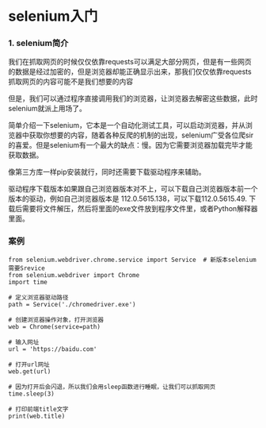 # selenium入门
### 1. selenium简介
我们在抓取网页的时候仅仅依靠requests可以满足大部分网页，但是有一些网页的数据是经过加密的，但是浏览器却能正确显示出来，那我们仅仅依靠requests抓取网页的内容可能不是我们想要的内容

但是，我们可以通过程序直接调用我们的浏览器，让浏览器去解密这些数据，此时selenium就派上用场了。

简单介绍一下selenium，它本是一个自动化测试工具，可以启动浏览器，并从浏览器中获取你想要的内容，随着各种反爬的机制的出现，selenium广受各位爬sir的喜爱。但是selenium有一个最大的缺点：慢。因为它需要浏览器加载完毕才能获取数据。

像第三方库一样pip安装就行，同时还需要下载驱动程序来辅助。

驱动程序下载版本如果跟自己浏览器版本对不上，可以下载自己浏览器版本前一个版本的驱动，例如自己浏览器版本是
112.0.5615.138，可以下载112.0.5615.49.
下载后需要将文件解压，然后将里面的exe文件放到程序文件里，或者Python解释器里面。

### 案例
    from selenium.webdriver.chrome.service import Service  # 新版本selenium需要Srevice
    from selenium.webdriver import Chrome
    import time
    
    # 定义浏览器驱动路径
    path = Service('./chromedriver.exe')
    
    # 创建浏览器操作对象，打开浏览器
    web = Chrome(service=path)
    
    # 输入网址
    url = 'https://baidu.com'
    
    # 打开url网址
    web.get(url)
    
    # 因为打开后会闪退，所以我们会用sleep函数进行睡眠，让我们可以抓取网页
    time.sleep(3)
    
    # 打印前端title文字
    print(web.title)






